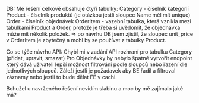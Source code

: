 DB:
Mé řešení celkově obsahuje čtyři tabulky:
Category - číselník kategorií
Product - číselník produktů (je otázkou jestli sloupec Name měl mít unique)
Order - číselník objednávek
OrderItem - vazební tabulka, která vznikla mezi tabulkami Product a Order, protože je třeba si uvědomit, že objednávka může mít několik položek.
=> po návrhu DB jsem zjistil, že sloupec unit_price v OrderItem je zbytečný a mohl by se používat z tabulky Product.


Co se týče návrhu API:
Chybí mi v zadání API rozhraní pro tabulku Category (přidat, upravit, smazat)
Pro Objednávky by nebylo špatné vytvořit endpoint který dává uživateli lepší možnost filtrování podle sloupců nebo řazení dle jednotlivých sloupců.
Záleží jestli je požadavek aby BE řadil a filtroval záznamy nebo jestli to bude dělat FE v cachi.

Bohužel u navrženého řešení nevidím slabinu a moc by mě zajímalo jaké má?

